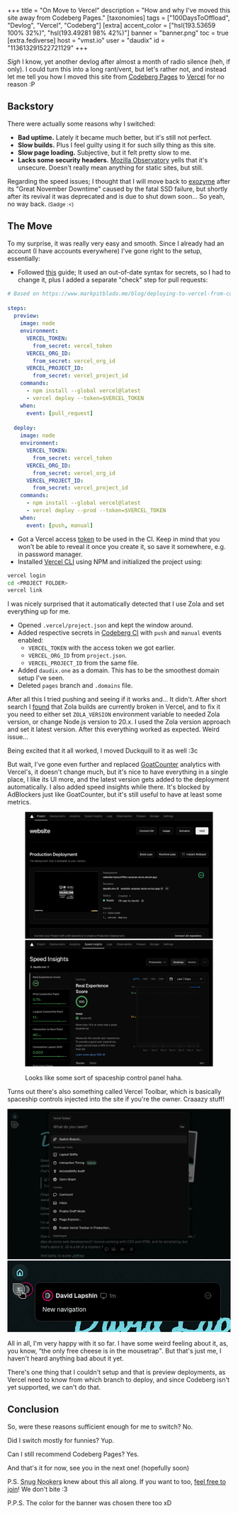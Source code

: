 +++
title = "On Move to Vercel"
description = "How and why I've moved this site away from Codeberg Pages."
[taxonomies]
tags = ["100DaysToOffload", "Devlog", "Vercel", "Codeberg"]
[extra]
accent_color = ["hsl(193.53659 100% 32%)", "hsl(193.49281 98% 42%)"]
banner = "banner.png"
toc = true
[extra.fediverse]
host = "vmst.io"
user = "daudix"
id = "113613291522721129"
+++

*Sigh* I know, yet another devlog after almost a month of radio silence (heh, if only). I could turn this into a long rant/vent, but let's rather not, and instead let me tell you how I moved this site from [Codeberg Pages](https://codeberg.page) to [Vercel](https://vercel.com) for no reason :P

## Backstory

There were actually some reasons why I switched:

- **Bad uptime.** Lately it became much better, but it's still not perfect.
- **Slow builds.** Plus I feel guilty using it for such silly thing as this site.
- **Slow page loading.** Subjective, but it felt pretty slow to me.
- **Lacks some security headers.** [Mozilla Observatory](https://developer.mozilla.org/en-US/observatory) yells that it's unsecure. Doesn't really mean anything for static sites, but still.

Regarding the speed issues; I thought that I will move back to [exozyme](https://exozy.me) after its "Great November Downtime" caused by the fatal SSD failure, but shortly after its revival it was deprecated and is due to shut down soon... So yeah, no way back. <small>(Sadge :<)</small>

## The Move

To my surprise, it was really very easy and smooth. Since I already had an account (I have accounts everywhere) I've gone right to the setup, essentially:

- Followed [this](https://www.markpitblado.me/blog/deploying-to-vercel-from-codeberg) guide; It used an out-of-date syntax for secrets, so I had to change it, plus I added a separate "check" step for pull requests:

```yaml
# Based on https://www.markpitblado.me/blog/deploying-to-vercel-from-codeberg

steps:
  preview:
    image: node
    environment:
      VERCEL_TOKEN:
        from_secret: vercel_token
      VERCEL_ORG_ID:
        from_secret: vercel_org_id
      VERCEL_PROJECT_ID:
        from_secret: vercel_project_id
    commands:
      - npm install --global vercel@latest
      - vercel deploy --token=$VERCEL_TOKEN
    when:
      event: [pull_request]

  deploy:
    image: node
    environment:
      VERCEL_TOKEN:
        from_secret: vercel_token
      VERCEL_ORG_ID:
        from_secret: vercel_org_id
      VERCEL_PROJECT_ID:
        from_secret: vercel_project_id
    commands:
      - npm install --global vercel@latest
      - vercel deploy --prod --token=$VERCEL_TOKEN
    when:
      event: [push, manual]
```

- Got a Vercel access [token](https://vercel.com/account/tokens) to be used in the CI. Keep in mind that you won't be able to reveal it once you create it, so save it somewhere, e.g. in password manager.
- Installed [Vercel CLI](https://vercel.com/docs/cli) using NPM and initialized the project using:

```bash
vercel login
cd <PROJECT FOLDER>
vercel link
```

I was nicely surprised that it automatically detected that I use Zola and set everything up for me.
- Opened `.vercel/project.json` and kept the window around.
- Added respective secrets in [Codeberg CI](https://ci.codeberg.org) with `push` and `manual` events enabled:
	- `VERCEL_TOKEN` with the access token we got earlier.
	- `VERCEL_ORG_ID` from `project.json`.
	- `VERCEL_PROJECT_ID` from the same file.
- Added `daudix.one` as a domain. This has to be the smoothest domain setup I've seen.
- Deleted `pages` branch and `.domains` file.

After all this I tried pushing and seeing if it works and... It didn't. After short search I [found](https://github.com/orgs/vercel/discussions/3181) that Zola builds are currently broken in Vercel, and to fix it you need to either set `ZOLA_VERSION` environment variable to needed Zola version, or change Node.js version to 20.x. I used the Zola version approach and set it latest version. After this everything worked as expected. Weird issue...

Being excited that it all worked, I moved Duckquill to it as well :3c

But wait, I've gone even further and replaced [GoatCounter](https://www.goatcounter.com) analytics with Vercel's, it doesn't change much, but it's nice to have everything in a single place, I like its UI more, and the latest version gets added to the deployment automatically. I also added speed insights while there. It's blocked by AdBlockers just like GoatCounter, but it's still useful to have at least some metrics.

<figure>

![Vercel overview page](vercel-overview.png)
![Vercel Speed Insights page](vercel-speed-insights.png)
<figcaption>Looks like some sort of spaceship control panel haha.</figcaption>
</figure>

Turns out there's also something called Vercel Toolbar, which is basically spaceship controls injected into the site if you're the owner. Craaazy stuff!

![Vercel toolbar](vercel-toolbar.png)
![Vercel comment](vercel-comment.png)

All in all, I'm very happy with it so far. I have some weird feeling about it, as, you know, <q>the only free cheese is in the mousetrap</q>. But that's just me, I haven't heard anything bad about it yet.

There's one thing that I couldn't setup and that is preview deployments, as Vercel need to know from which branch to deploy, and since Codeberg isn't yet supported, we can't do that.

## Conclusion

So, were these reasons sufficient enough for me to switch? No.

Did I switch mostly for funnies? Yup.

Can I still recommend Codeberg Pages? Yes.

And that's it for now, see you in the next one! (hopefully soon)

P.S. <abbr title="Members of the Snug Nook chat">Snug Nookers</abbr> knew about this all along. If you want to too, [feel free to join](@/snug-nook/index.md)! We don't bite :3

P.P.S. The color for the banner was chosen there too xD

